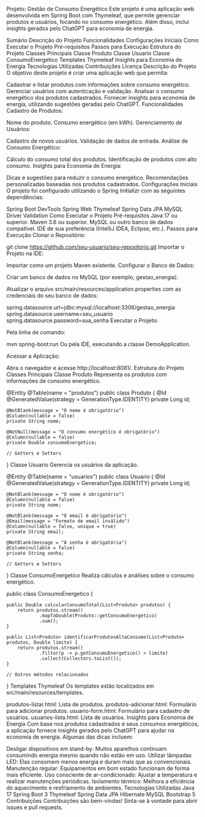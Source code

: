 Projeto: Gestão de Consumo Energético
Este projeto é uma aplicação web desenvolvida em Spring Boot com Thymeleaf, que permite gerenciar produtos e usuários, focando no consumo energético. Além disso, inclui insights gerados pelo ChatGPT para economia de energia.

Sumário
Descrição do Projeto
Funcionalidades
Configurações Iniciais
Como Executar o Projeto
Pré-requisitos
Passos para Execução
Estrutura do Projeto
Classes Principais
Classe Produto
Classe Usuario
Classe ConsumoEnergetico
Templates Thymeleaf
Insights para Economia de Energia
Tecnologias Utilizadas
Contribuições
Licença
Descrição do Projeto
O objetivo deste projeto é criar uma aplicação web que permita:

Cadastrar e listar produtos com informações sobre consumo energético.
Gerenciar usuários com autenticação e validação.
Analisar o consumo energético dos produtos cadastrados.
Fornecer insights para economia de energia, utilizando sugestões geradas pelo ChatGPT.
Funcionalidades
Cadastro de Produtos:

Nome do produto.
Consumo energético (em kWh).
Gerenciamento de Usuários:

Cadastro de novos usuários.
Validação de dados de entrada.
Análise de Consumo Energético:

Cálculo do consumo total dos produtos.
Identificação de produtos com alto consumo.
Insights para Economia de Energia:

Dicas e sugestões para reduzir o consumo energético.
Recomendações personalizadas baseadas nos produtos cadastrados.
Configurações Iniciais
O projeto foi configurado utilizando o Spring Initializr com as seguintes dependências:

Spring Boot DevTools
Spring Web
Thymeleaf
Spring Data JPA
MySQL Driver
Validation
Como Executar o Projeto
Pré-requisitos
Java 17 ou superior.
Maven 3.6 ou superior.
MySQL ou outro banco de dados compatível.
IDE de sua preferência (IntelliJ IDEA, Eclipse, etc.).
Passos para Execução
Clonar o Repositório:


git clone https://github.com/seu-usuario/seu-repositorio.git
Importar o Projeto na IDE:

Importar como um projeto Maven existente.
Configurar o Banco de Dados:

Criar um banco de dados no MySQL (por exemplo, gestao_energia).

Atualizar o arquivo src/main/resources/application.properties com as credenciais do seu banco de dados:


spring.datasource.url=jdbc:mysql://localhost:3306/gestao_energia
spring.datasource.username=seu_usuario
spring.datasource.password=sua_senha
Executar o Projeto:

Pela linha de comando:

mvn spring-boot:run
Ou pela IDE, executando a classe DemoApplication.

Acessar a Aplicação:

Abra o navegador e acesse http://localhost:8081/.
Estrutura do Projeto
Classes Principais
Classe Produto
Representa os produtos com informações de consumo energético.

@Entity
@Table(name = "produtos")
public class Produto {
    @Id
    @GeneratedValue(strategy = GenerationType.IDENTITY)
    private Long id;

    @NotBlank(message = "O nome é obrigatório")
    @Column(nullable = false)
    private String nome;

    @NotNull(message = "O consumo energético é obrigatório")
    @Column(nullable = false)
    private Double consumoEnergetico;

    // Getters e Setters
}
Classe Usuario
Gerencia os usuários da aplicação.

@Entity
@Table(name = "usuarios")
public class Usuario {
    @Id
    @GeneratedValue(strategy = GenerationType.IDENTITY)
    private Long id;

    @NotBlank(message = "O nome é obrigatório")
    @Column(nullable = false)
    private String nome;

    @NotBlank(message = "O email é obrigatório")
    @Email(message = "Formato de email inválido")
    @Column(nullable = false, unique = true)
    private String email;

    @NotBlank(message = "A senha é obrigatória")
    @Column(nullable = false)
    private String senha;

    // Getters e Setters
}
Classe ConsumoEnergetico
Realiza cálculos e análises sobre o consumo energético.


public class ConsumoEnergetico {

    public Double calcularConsumoTotal(List<Produto> produtos) {
        return produtos.stream()
                .mapToDouble(Produto::getConsumoEnergetico)
                .sum();
    }

    public List<Produto> identificarProdutosAltaConsumo(List<Produto> produtos, Double limite) {
        return produtos.stream()
                .filter(p -> p.getConsumoEnergetico() > limite)
                .collect(Collectors.toList());
    }

    // Outros métodos relacionados
}
Templates Thymeleaf
Os templates estão localizados em src/main/resources/templates.

produtos-listar.html: Lista de produtos.
produtos-adicionar.html: Formulário para adicionar produtos.
usuario-form.html: Formulário para cadastro de usuários.
usuarios-lista.html: Lista de usuários.
Insights para Economia de Energia
Com base nos produtos cadastrados e seus consumos energéticos, a aplicação fornece insights gerados pelo ChatGPT para ajudar na economia de energia. Algumas das dicas incluem:

Desligar dispositivos em stand-by: Muitos aparelhos continuam consumindo energia mesmo quando não estão em uso.
Utilizar lâmpadas LED: Elas consomem menos energia e duram mais que as convencionais.
Manutenção regular: Equipamentos em bom estado funcionam de forma mais eficiente.
Uso consciente de ar-condicionado: Ajustar a temperatura e realizar manutenções periódicas.
Isolamento térmico: Melhora a eficiência do aquecimento e resfriamento de ambientes.
Tecnologias Utilizadas
Java 17
Spring Boot 3
Thymeleaf
Spring Data JPA
Hibernate
MySQL
Bootstrap 5
Contribuições
Contribuições são bem-vindas! Sinta-se à vontade para abrir issues e pull requests.

